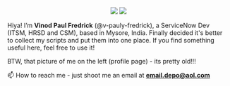 <div id="banner" align="center">
  <img src="https://media.giphy.com/media/XWKMPYfe30hn3f1f18/giphy.gif?cid=790b7611vx7uhh25m9qjscrss9aespy2bnm2e2m9uor7eimd&ep=v1_gifs_search&rid=giphy.gif&ct=g"/>
  <img src="https://media.giphy.com/media/v0AtCQs1uLYcHMfj9r/giphy.gif?cid=790b7611vx7uhh25m9qjscrss9aespy2bnm2e2m9uor7eimd&ep=v1_gifs_search&rid=giphy.gif&ct=g"/>
</div>


Hiya! I’m __Vinod Paul Fredrick__ (@v-pauly-fredrick), a ServiceNow Dev (ITSM, HRSD and CSM), based in Mysore, India. Finally decided it's better to collect my scripts and put them into one place. If you find something useful here, feel free to use it!

BTW, that picture of me on the left (profile page) - its pretty old!!!


📫 How to reach me - just shoot me an email at **email.depo@aol.com** 


<!---
v-pauly-fredrick/v-pauly-fredrick is a ✨ special ✨ repository because its `README.md` (this file) appears on your GitHub profile.
You can click the Preview link to take a look at your changes.
--->
